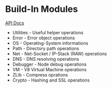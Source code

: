 # Build-In Modules

[API Docs](https://nodejs.org/dist/latest-v6.x/docs/api)

- Utilities - Useful helper operations
- Error - Error object operations
- OS - Operating-System informations
- Path - Directory path operations
- Net - Net-Socket / IP-Stack (RAW) operations
- DNS - DNS resolving operations
- Debugger - Node debug operations
- VM - V8 Virtual Machine operations
- ZLib - Compress oprations
- Crypto - Hashing and SSL operations
